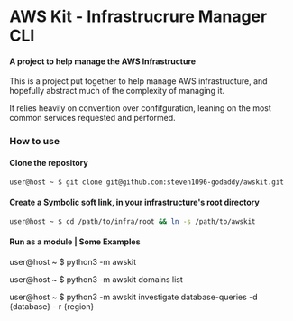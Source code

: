 # AWS Kit - Infrastrucrure Manager CLI

#### A project to help manage the AWS Infrastructure

This is a project put together to help manage AWS infrastructure, and hopefully abstract much of the complexity of managing it. 

It relies heavily on convention over confifguration, leaning on the most common services requested and performed. 

### How to use

#### Clone the repository
```bash
user@host ~ $ git clone git@github.com:steven1096-godaddy/awskit.git

```

#### Create a Symbolic soft link, in your infrastructure's root directory
```bash
user@host ~ $ cd /path/to/infra/root && ln -s /path/to/awskit

```

#### Run as a module | Some Examples
user@host ~ $ python3 -m awskit

user@host ~ $ python3 -m awskit domains list

user@host ~ $ python3 -m awskit investigate database-queries -d {database} - r {region}

```



